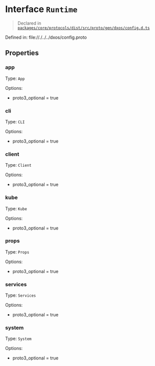 # Interface `Runtime`
> Declared in [`packages/core/protocols/dist/src/proto/gen/dxos/config.d.ts`]()

Defined in:
   file://./../../dxos/config.proto
## Properties
### app 
Type: `App`

Options:
  - proto3_optional = true
### cli 
Type: `CLI`

Options:
  - proto3_optional = true
### client 
Type: `Client`

Options:
  - proto3_optional = true
### kube 
Type: `Kube`

Options:
  - proto3_optional = true
### props 
Type: `Props`

Options:
  - proto3_optional = true
### services 
Type: `Services`

Options:
  - proto3_optional = true
### system 
Type: `System`

Options:
  - proto3_optional = true